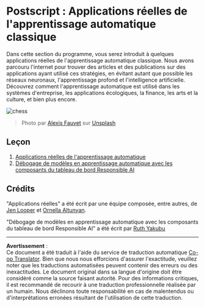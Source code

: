 <!--
CO_OP_TRANSLATOR_METADATA:
{
  "original_hash": "5e069a0ac02a9606a69946c2b3c574a9",
  "translation_date": "2025-09-03T23:14:27+00:00",
  "source_file": "9-Real-World/README.md",
  "language_code": "fr"
}
-->
# Postscript : Applications réelles de l'apprentissage automatique classique

Dans cette section du programme, vous serez introduit à quelques applications réelles de l'apprentissage automatique classique. Nous avons parcouru l'internet pour trouver des articles et des publications sur des applications ayant utilisé ces stratégies, en évitant autant que possible les réseaux neuronaux, l'apprentissage profond et l'intelligence artificielle. Découvrez comment l'apprentissage automatique est utilisé dans les systèmes d'entreprise, les applications écologiques, la finance, les arts et la culture, et bien plus encore.

![chess](../../../translated_images/chess.e704a268781bdad85d1876b6c2295742fa0d856e7dcf3659147052df9d3db205.fr.jpg)

> Photo par <a href="https://unsplash.com/@childeye?utm_source=unsplash&utm_medium=referral&utm_content=creditCopyText">Alexis Fauvet</a> sur <a href="https://unsplash.com/s/photos/artificial-intelligence?utm_source=unsplash&utm_medium=referral&utm_content=creditCopyText">Unsplash</a>
  
## Leçon

1. [Applications réelles de l'apprentissage automatique](1-Applications/README.md)
2. [Débogage de modèles en apprentissage automatique avec les composants du tableau de bord Responsible AI](2-Debugging-ML-Models/README.md)

## Crédits

"Applications réelles" a été écrit par une équipe composée, entre autres, de [Jen Looper](https://twitter.com/jenlooper) et [Ornella Altunyan](https://twitter.com/ornelladotcom).

"Débogage de modèles en apprentissage automatique avec les composants du tableau de bord Responsible AI" a été écrit par [Ruth Yakubu](https://twitter.com/ruthieyakubu)

---

**Avertissement** :  
Ce document a été traduit à l'aide du service de traduction automatique [Co-op Translator](https://github.com/Azure/co-op-translator). Bien que nous nous efforcions d'assurer l'exactitude, veuillez noter que les traductions automatisées peuvent contenir des erreurs ou des inexactitudes. Le document original dans sa langue d'origine doit être considéré comme la source faisant autorité. Pour des informations critiques, il est recommandé de recourir à une traduction professionnelle réalisée par un humain. Nous déclinons toute responsabilité en cas de malentendus ou d'interprétations erronées résultant de l'utilisation de cette traduction.